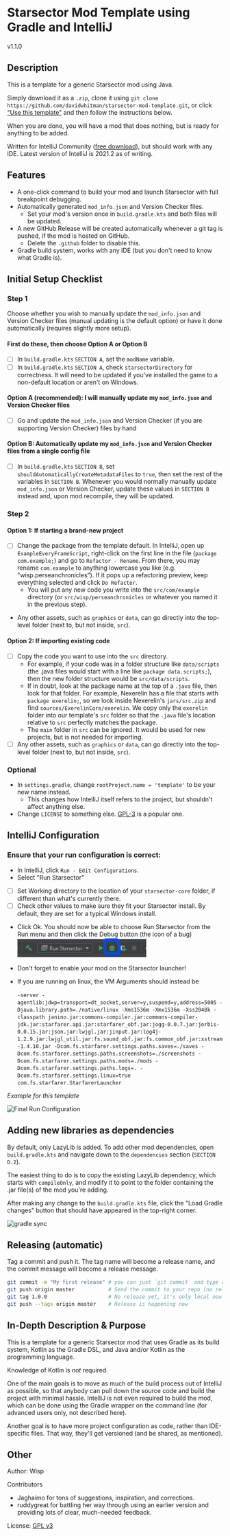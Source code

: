 # Starsector Mod Template using Gradle and IntelliJ

v1.1.0

## Description

This is a template for a generic Starsector mod using Java.

Simply download it as a `.zip`, clone it using `git clone https://github.com/davidwhitman/starsector-mod-template.git`, or click ["Use this template"](https://github.com/davidwhitman/starsector-mod-template/generate) and then follow the instructions below.

When you are done, you will have a mod that does nothing, but is ready for anything to be added.

Written for IntelliJ Community ([free download](https://www.jetbrains.com/idea/download)), but should work with any IDE. Latest version of IntelliJ is 2021.2 as of writing.

## Features

- A one-click command to build your mod and launch Starsector with full breakpoint debugging.
- Automatically generated `mod_info.json` and Version Checker files.
  - Set your mod's version once in `build.gradle.kts` and both files will be updated.
- A new GitHub Release will be created automatically whenever a git tag is pushed, if the mod is hosted on GitHub.
  - Delete the `.github` folder to disable this.
- Gradle build system, works with any IDE (but you don't need to know what Gradle is).

## Initial Setup Checklist

### Step 1

Choose whether you wish to manually update the `mod_info.json` and Version Checker files (manual updating is the default option) or have it done automatically (requires slightly more setup).

#### First do these, then choose Option A or Option B

- [ ] In `build.gradle.kts` `SECTION A`, set the `modName` variable.
- [ ] In `build.gradle.kts` `SECTION A`, check `starsectorDirectory` for correctness. It will need to be updated if you've installed the game to a non-default location or aren't on Windows.

#### Option A (recommended): I will manually update my `mod_info.json` and Version Checker files

- [ ] Go and update the `mod_info.json` and Version Checker (if you are supporting Version Checker) files by hand

#### Option B: Automatically update my `mod_info.json` and Version Checker files from a single config file

- [ ] In `build.gradle.kts` `SECTION B`, set `shouldAutomaticallyCreateMetadataFiles` to `true`, then set the rest of the variables in `SECTION B`. Whenever you would normally manually update `mod_info.json` or Version Checker, update these values in `SECTION B` instead and, upon mod recompile, they will be updated.

### Step 2

#### Option 1: If starting a brand-new project

- [ ] Change the package from the template default. In IntelliJ, open up `ExampleEveryFrameScript`,
  right-click on the first line in the file (`package com.example;`) and go to `Refactor - Rename`. From there, you may
  rename `com.example` to anything lowercase you like (e.g. "wisp.perseanchronicles"). If it pops up a refactoring preview, keep everything selected and
  click `Do Refactor`.
  - You will put any new code you write into the `src/com/example` directory (or `src/wisp/perseanchronicles` or whatever you named it in the previous step).
- Any other assets, such as `graphics` or `data`, can go directly into the top-level folder (next to, but not inside, `src`).

#### Option 2: If importing existing code

- [ ] Copy the code you want to use into the `src` directory.
  - For example, if your code was in a folder structure like `data/scripts` (the .java files would start with a line like `package data.scripts;`), then the new folder structure would be `src/data/scripts`.
  - If in doubt, look at the package name at the top of a `.java` file, then look for that folder. For example, Nexerelin has a file that starts with `package exerelin;`, so we look inside Nexerelin's `jars/src.zip` and find `sources/ExerelinCore/exerelin`. We copy only the `exerelin` folder into our template's `src` folder so that the `.java` file's location relative to `src` perfectly matches the package.
  - The `main` folder in `src` can be ignored. It would be used for new projects, but is not needed for importing.
- [ ] Any other assets, such as `graphics` or `data`, can go directly into the top-level folder (next to, but not inside, `src`).

### Optional

- In `settings.gradle`, change `rootProject.name = 'template'` to be your new name instead.
  - This changes how IntelliJ itself refers to the project, but shouldn't affect anything else.
- Change `LICENSE` to something else. [GPL-3](https://tldrlegal.com/license/gnu-general-public-license-v3-(gpl-3)) is a popular one.

## IntelliJ Configuration

### Ensure that your run configuration is correct:

- In IntelliJ, click `Run - Edit Configurations`.
- Select "Run Starsector"
- [ ] Set Working directory to the location of your `starsector-core` folder, if different than what's currently there.
- [ ] Check other values to make sure they fit your Starsector install. By default, they are set for a typical Windows
  install.
- Click Ok. You should now be able to choose Run Starsector from the Run menu and then click the Debug button (the icon
  of a bug) ![icon](readme_resources/debug_icon.png)
- Don't forget to enable your mod on the Starsector launcher!
- If you are running on linux, the VM Arguments should instead be

  ```-server -agentlib:jdwp=transport=dt_socket,server=y,suspend=y,address=5005 -Djava.library.path=./native/linux -Xms1536m -Xmx1536m -Xss2048k -classpath janino.jar:commons-compiler.jar:commons-compiler-jdk.jar:starfarer.api.jar:starfarer_obf.jar:jogg-0.0.7.jar:jorbis-0.0.15.jar:json.jar:lwjgl.jar:jinput.jar:log4j-1.2.9.jar:lwjgl_util.jar:fs.sound_obf.jar:fs.common_obf.jar:xstream-1.4.10.jar -Dcom.fs.starfarer.settings.paths.saves=./saves -Dcom.fs.starfarer.settings.paths.screenshots=./screenshots -Dcom.fs.starfarer.settings.paths.mods=./mods -Dcom.fs.starfarer.settings.paths.logs=. -Dcom.fs.starfarer.settings.linux=true com.fs.starfarer.StarfarerLauncher```

*Example for this template*

![Final Run Configuration](readme_resources/runConfig.png "Final Run Configuration")

## Adding new libraries as dependencies

By default, only LazyLib is added. To add other mod dependencies, open `build.gradle.kts` and navigate down to the `dependencies` section (`SECTION D.2`). 

The easiest thing to do is to copy the existing LazyLib dependency, which starts with `compileOnly`, and modify it to point to the folder containing the .jar file(s) of the mod you're adding.

After making any change to the `build.gradle.kts` file, click the "Load Gradle changes" button that should have appeared in the top-right corner.

![gradle sync](readme_resources/gradle_build.png)

## Releasing (automatic)

Tag a commit and push it. The tag name will become a release name, and the commit message will become a release message.

```sh
git commit -m "My first release" # you can just `git commit` and type a body of release as well
git push origin master           # Send the commit to your repo (no release yet)
git tag 1.0.0                    # No release yet, it's only local now
git push --tags origin master    # Release is happening now
```

## In-Depth Description & Purpose

This is a template for a generic Starsector mod that uses Gradle as its build system, Kotlin as the Gradle DSL, and Java and/or Kotlin as the programming language.

Knowledge of Kotlin is _not_ required.

One of the main goals is to move as much of the build process out of IntelliJ as possible, so that anybody can pull down the source code and build the project with minimal hassle. IntelliJ is not even required to build the mod, which can be done using the Gradle wrapper on the command line (for advanced users only, not described here).

Another goal is to have more project configuration as code, rather than IDE-specific files. That way, they'll get
versioned (and be shared, as mentioned).

## Other

Author: Wisp

Contributors

- Jaghaimo for tons of suggestions, inspiration, and corrections.
- ruddygreat for battling her way through using an earlier version and providing lots of clear, much-needed feedback.

License: [GPL v3](https://github.com/davidwhitman/starsector-mod-template/blob/master/LICENSE)
